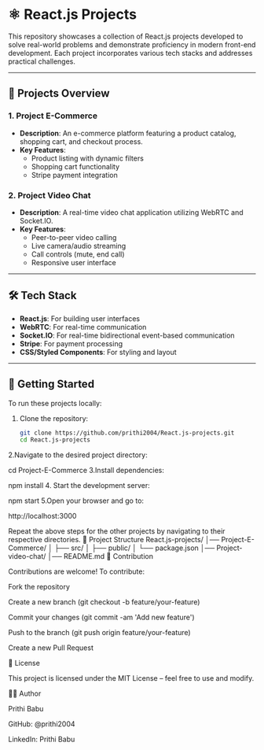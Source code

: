 # ⚛️ React.js Projects

This repository showcases a collection of React.js projects developed to solve real-world problems and demonstrate proficiency in modern front-end development. Each project incorporates various tech stacks and addresses practical challenges.

---
## 🧩 Projects Overview

### 1. **Project E-Commerce**
- **Description**: An e-commerce platform featuring a product catalog, shopping cart, and checkout process.
- **Key Features**:
  - Product listing with dynamic filters
  - Shopping cart functionality
  - Stripe payment integration

### 2. **Project Video Chat**
- **Description**: A real-time video chat application utilizing WebRTC and Socket.IO.
- **Key Features**:
  - Peer-to-peer video calling
  - Live camera/audio streaming
  - Call controls (mute, end call)
  - Responsive user interface

---

## 🛠️ Tech Stack

- **React.js**: For building user interfaces
- **WebRTC**: For real-time communication
- **Socket.IO**: For real-time bidirectional event-based communication
- **Stripe**: For payment processing
- **CSS/Styled Components**: For styling and layout

---

## 🚀 Getting Started

To run these projects locally:

1. Clone the repository:

   ```bash
   git clone https://github.com/prithi2004/React.js-projects.git
   cd React.js-projects
2.Navigate to the desired project directory:

cd Project-E-Commerce
3.Install dependencies:

npm install
4. Start the development server:

npm start
5.Open your browser and go to:

http://localhost:3000


Repeat the above steps for the other projects by navigating to their respective directories.
📂 Project Structure
React.js-projects/
│── Project-E-Commerce/
│   ├── src/
│   ├── public/
│   └── package.json
│── Project-video-chat/
│── README.md
🤝 Contribution

Contributions are welcome! To contribute:

Fork the repository

Create a new branch (git checkout -b feature/your-feature)

Commit your changes (git commit -am 'Add new feature')

Push to the branch (git push origin feature/your-feature)

Create a new Pull Request

📜 License

This project is licensed under the MIT License – feel free to use and modify.

👨‍💻 Author

Prithi Babu

GitHub: @prithi2004

LinkedIn: Prithi Babu
